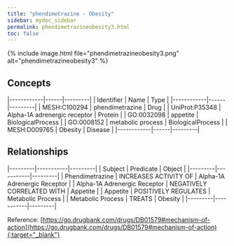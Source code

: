 ```yaml
---
title: "phendimetrazine - Obesity"
sidebar: mydoc_sidebar
permalink: phendimetrazineobesity3.html
toc: false 
---
```


{% include image.html file="phendimetrazineobesity3.png" alt="phendimetrazineobesity3" %}

## Concepts

|------------|------|---------|
| Identifier | Name | Type    |
|------------|------|---------|
| MESH:C100294 | phendimetrazine | Drug |
| UniProt:P35348 | Alpha-1A adrenergic receptor | Protein |
| GO:0032098 | appetite | BiologicalProcess |
| GO:0008152 | metabolic process | BiologicalProcess |
| MESH:D009765 | Obesity | Disease |
|------------|------|---------|

## Relationships

|---------|-----------|---------|
| Subject | Predicate | Object  |
|---------|-----------|---------|
| Phendimetrazine | INCREASES ACTIVITY OF | Alpha-1A Adrenergic Receptor |
| Alpha-1A Adrenergic Receptor | NEGATIVELY CORRELATED WITH | Appetite |
| Appetite | POSITIVELY REGULATES | Metabolic Process |
| Metabolic Process | TREATS | Obesity |
|---------|-----------|---------|

Reference: [https://go.drugbank.com/drugs/DB01579#mechanism-of-action](https://go.drugbank.com/drugs/DB01579#mechanism-of-action){:target="_blank"}